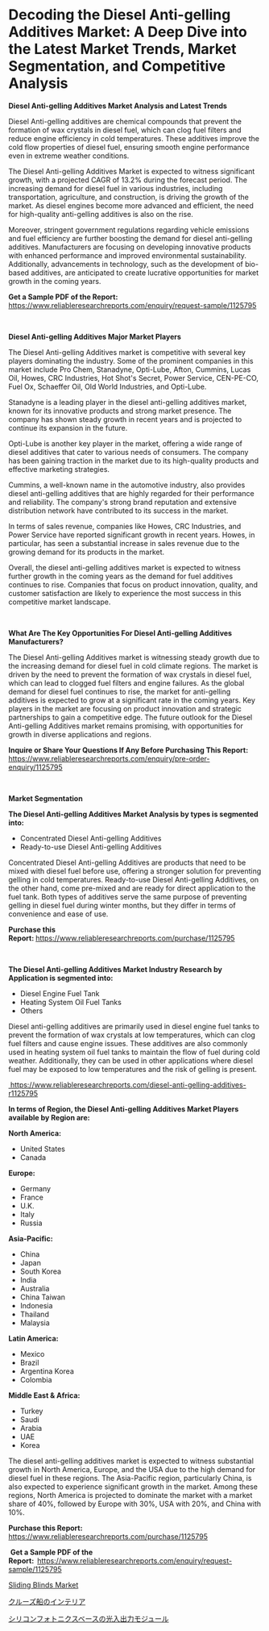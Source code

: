 <p><h1>Decoding the Diesel Anti-gelling Additives Market: A Deep Dive into the Latest Market Trends, Market Segmentation, and Competitive Analysis</h1></p><p><strong>Diesel Anti-gelling Additives Market Analysis and Latest Trends</strong></p>
<p><p>Diesel Anti-gelling additives are chemical compounds that prevent the formation of wax crystals in diesel fuel, which can clog fuel filters and reduce engine efficiency in cold temperatures. These additives improve the cold flow properties of diesel fuel, ensuring smooth engine performance even in extreme weather conditions.</p><p>The Diesel Anti-gelling Additives Market is expected to witness significant growth, with a projected CAGR of 13.2% during the forecast period. The increasing demand for diesel fuel in various industries, including transportation, agriculture, and construction, is driving the growth of the market. As diesel engines become more advanced and efficient, the need for high-quality anti-gelling additives is also on the rise.</p><p>Moreover, stringent government regulations regarding vehicle emissions and fuel efficiency are further boosting the demand for diesel anti-gelling additives. Manufacturers are focusing on developing innovative products with enhanced performance and improved environmental sustainability. Additionally, advancements in technology, such as the development of bio-based additives, are anticipated to create lucrative opportunities for market growth in the coming years.</p></p>
<p><strong>Get a Sample PDF of the Report:&nbsp;</strong> <a href="https://www.reliableresearchreports.com/enquiry/request-sample/1125795">https://www.reliableresearchreports.com/enquiry/request-sample/1125795</a></p>
<p>&nbsp;</p>
<p><strong>Diesel Anti-gelling Additives Major Market Players</strong></p>
<p><p>The Diesel Anti-gelling Additives market is competitive with several key players dominating the industry. Some of the prominent companies in this market include Pro Chem, Stanadyne, Opti-Lube, Afton, Cummins, Lucas Oil, Howes, CRC Industries, Hot Shot's Secret, Power Service, CEN-PE-CO, Fuel Ox, Schaeffer Oil, Old World Industries, and Opti-Lube.</p><p>Stanadyne is a leading player in the diesel anti-gelling additives market, known for its innovative products and strong market presence. The company has shown steady growth in recent years and is projected to continue its expansion in the future.</p><p>Opti-Lube is another key player in the market, offering a wide range of diesel additives that cater to various needs of consumers. The company has been gaining traction in the market due to its high-quality products and effective marketing strategies.</p><p>Cummins, a well-known name in the automotive industry, also provides diesel anti-gelling additives that are highly regarded for their performance and reliability. The company's strong brand reputation and extensive distribution network have contributed to its success in the market.</p><p>In terms of sales revenue, companies like Howes, CRC Industries, and Power Service have reported significant growth in recent years. Howes, in particular, has seen a substantial increase in sales revenue due to the growing demand for its products in the market.</p><p>Overall, the diesel anti-gelling additives market is expected to witness further growth in the coming years as the demand for fuel additives continues to rise. Companies that focus on product innovation, quality, and customer satisfaction are likely to experience the most success in this competitive market landscape.</p></p>
<p>&nbsp;</p>
<p><strong>What Are The Key Opportunities For Diesel Anti-gelling Additives Manufacturers?</strong></p>
<p><p>The Diesel Anti-gelling Additives market is witnessing steady growth due to the increasing demand for diesel fuel in cold climate regions. The market is driven by the need to prevent the formation of wax crystals in diesel fuel, which can lead to clogged fuel filters and engine failures. As the global demand for diesel fuel continues to rise, the market for anti-gelling additives is expected to grow at a significant rate in the coming years. Key players in the market are focusing on product innovation and strategic partnerships to gain a competitive edge. The future outlook for the Diesel Anti-gelling Additives market remains promising, with opportunities for growth in diverse applications and regions.</p></p>
<p><strong>Inquire or Share Your Questions If Any Before Purchasing This Report:</strong> <a href="https://www.reliableresearchreports.com/enquiry/pre-order-enquiry/1125795">https://www.reliableresearchreports.com/enquiry/pre-order-enquiry/1125795</a></p>
<p>&nbsp;</p>
<p><strong>Market Segmentation</strong></p>
<p><strong>The Diesel Anti-gelling Additives Market Analysis by types is segmented into:</strong></p>
<p><ul><li>Concentrated Diesel Anti-gelling Additives</li><li>Ready-to-use Diesel Anti-gelling Additives</li></ul></p>
<p><p>Concentrated Diesel Anti-gelling Additives are products that need to be mixed with diesel fuel before use, offering a stronger solution for preventing gelling in cold temperatures. Ready-to-use Diesel Anti-gelling Additives, on the other hand, come pre-mixed and are ready for direct application to the fuel tank. Both types of additives serve the same purpose of preventing gelling in diesel fuel during winter months, but they differ in terms of convenience and ease of use.</p></p>
<p><strong>Purchase this Report:&nbsp;</strong><a href="https://www.reliableresearchreports.com/purchase/1125795">https://www.reliableresearchreports.com/purchase/1125795</a></p>
<p>&nbsp;</p>
<p><strong>The Diesel Anti-gelling Additives Market Industry Research by Application is segmented into:</strong></p>
<p><ul><li>Diesel Engine Fuel Tank</li><li>Heating System Oil Fuel Tanks</li><li>Others</li></ul></p>
<p><p>Diesel anti-gelling additives are primarily used in diesel engine fuel tanks to prevent the formation of wax crystals at low temperatures, which can clog fuel filters and cause engine issues. These additives are also commonly used in heating system oil fuel tanks to maintain the flow of fuel during cold weather. Additionally, they can be used in other applications where diesel fuel may be exposed to low temperatures and the risk of gelling is present.</p></p>
<p><a href="https://www.reliableresearchreports.com/diesel-anti-gelling-additives-r1125795">&nbsp;https://www.reliableresearchreports.com/diesel-anti-gelling-additives-r1125795</a></p>
<p><strong>In terms of Region, the Diesel Anti-gelling Additives Market Players available by Region are:</strong></p>
<p>
    <p> <strong> North America: </strong>
        <ul>
            <li>United States</li>
            <li>Canada</li>
        </ul>
        </p> 
    <p> <strong> Europe: </strong>
        <ul>
            <li>Germany</li>
            <li>France</li>
            <li>U.K.</li>
            <li>Italy</li>
            <li>Russia</li>
        </ul>
        </p> 
    <p> <strong> Asia-Pacific: </strong>
        <ul>
            <li>China</li>
            <li>Japan</li>
            <li>South Korea</li>
            <li>India</li>
            <li>Australia</li>
            <li>China Taiwan</li>
            <li>Indonesia</li>
            <li>Thailand</li>
            <li>Malaysia</li>
        </ul>
        </p> 
    <p> <strong> Latin America: </strong>
        <ul>
            <li>Mexico</li>
            <li>Brazil</li>
            <li>Argentina Korea</li>
            <li>Colombia</li>
        </ul>
        </p> 
    <p> <strong> Middle East & Africa: </strong>
        <ul>
            <li>Turkey</li>
            <li>Saudi</li>
            <li>Arabia</li>
            <li>UAE</li>
            <li>Korea</li>
        </ul>
    </p>
    </p>
<p><p>The diesel anti-gelling additives market is expected to witness substantial growth in North America, Europe, and the USA due to the high demand for diesel fuel in these regions. The Asia-Pacific region, particularly China, is also expected to experience significant growth in the market. Among these regions, North America is projected to dominate the market with a market share of 40%, followed by Europe with 30%, USA with 20%, and China with 10%.</p></p>
<p><strong>Purchase this Report: </strong><a href="https://www.reliableresearchreports.com/purchase/1125795">https://www.reliableresearchreports.com/purchase/1125795</a></p>
<p>&nbsp;<strong>Get a Sample PDF of the Report:&nbsp;&nbsp;</strong><a href="https://www.reliableresearchreports.com/enquiry/request-sample/1125795">https://www.reliableresearchreports.com/enquiry/request-sample/1125795</a></p>
<p><strong></strong></p>
<p><p><a href="https://github.com/jsmusil/Market-Research-Report-List-3/blob/main/sliding-blinds-market.md">Sliding Blinds Market</a></p><p><a href="https://github.com/Andrewones2023/Market-Research-Report-List-1/blob/main/8784944135640.md">クルーズ船のインテリア</a></p><p><a href="https://github.com/hardee896/Market-Research-Report-List-1/blob/main/6246155135639.md">シリコンフォトニクスベースの光入出力モジュール</a></p></p>